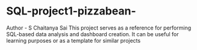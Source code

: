 # SQL-project1-pizzabean-<br>
Author - S Chaitanya Sai
This project serves as a reference for performing SQL-based data analysis and dashboard creation. It can be useful for learning purposes or as a template for similar projects
